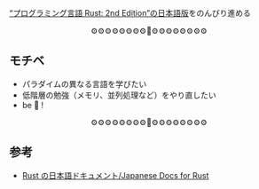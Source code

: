 [“プログラミング言語 Rust: 2nd Edition”の日本語版](https://doc.rust-jp.rs/book/second-edition/foreword.html)をのんびり進める

<p align="center">⚙⚙⚙⚙️⚙️⚙️️️⚙️️⚙️🦀⚙️⚙⚙️⚙⚙⚙️️⚙️⚙️️️</p>

## モチベ

- パラダイムの異なる言語を学びたい
- 低階層の勉強（メモリ、並列処理など）をやり直したい
- be 🦀 !

<p align="center">⚙️⚙️⚙️⚙️️⚙️⚙️⚙️⚙🦀⚙️⚙️⚙️️⚙️⚙️⚙️⚙⚙️</p>

## 参考

- [Rust の日本語ドキュメント/Japanese Docs for Rust](https://doc.rust-jp.rs/)
